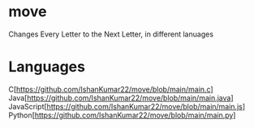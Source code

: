 # move
Changes Every Letter to the Next Letter, in different lanuages

# Languages

C[https://github.com/IshanKumar22/move/blob/main/main.c]
Java[https://github.com/IshanKumar22/move/blob/main/main.java]
JavaScript[https://github.com/IshanKumar22/move/blob/main/main.js]
Python[https://github.com/IshanKumar22/move/blob/main/main.py]
